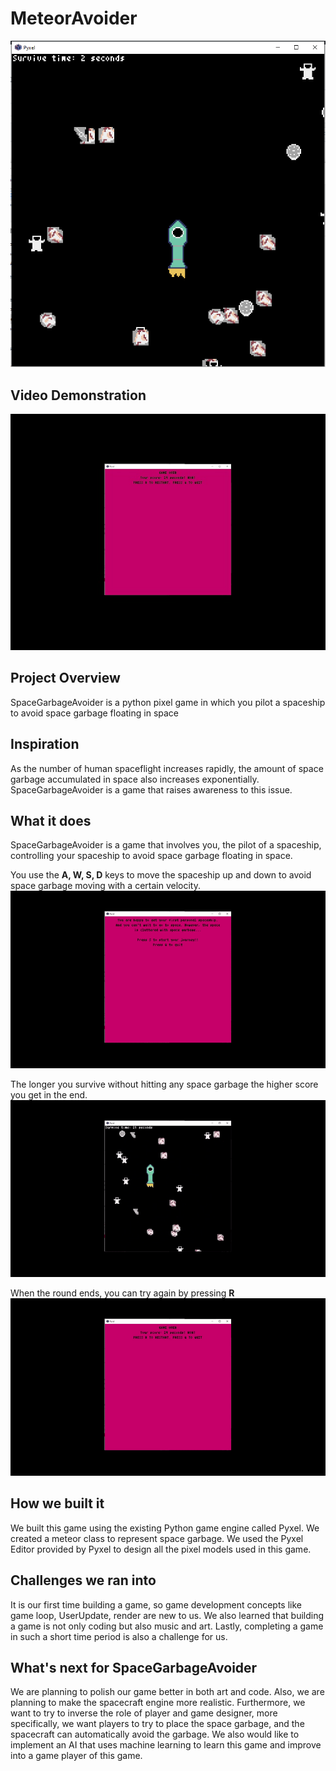 # MeteorAvoider
![project picture](docs/spaceGarbageAvoider.png)
## Video Demonstration
[![Alternate Text](docs/video_thumbnail.jpg)](https://www.youtube.com/watch?v=gz_ZsGP7geU "Link Title")
## Project Overview
SpaceGarbageAvoider is a python pixel game in which you pilot a spaceship to avoid space garbage floating in space
## Inspiration
As the number of human spaceflight increases rapidly, the amount of space garbage accumulated in space also increases exponentially. SpaceGarbageAvoider is a game that raises awareness to this issue.
## What it does
SpaceGarbageAvoider is a game that involves you, the pilot of a spaceship, controlling your spaceship to avoid space garbage floating in space.

You use the **A, W, S, D** keys to move the spaceship up and down to avoid space garbage moving with a certain velocity.
![MeteorAvoider walking](docs/MeteorAvoider_walking.gif)

The longer you survive without hitting any space garbage the higher score you get in the end.
![MeteorAvoider score](docs/MeteorAvoider_score.gif)

When the round ends, you can try again by pressing **R**
![MeteorAvoider restart](docs/MeteorAvoider_restart.gif)
## How we built it
We built this game using the existing Python game engine called Pyxel. We created a meteor class to represent space garbage. We used the Pyxel Editor provided by Pyxel to design all the pixel models used in this game.
## Challenges we ran into
It is our first time building a game, so game development concepts like game loop, UserUpdate, render are new to us. We also learned that building a game is not only coding but also music and art. Lastly, completing a game in such a short time period is also a challenge for us.
## What's next for SpaceGarbageAvoider
We are planning to polish our game better in both art and code. Also, we are planning to make the spacecraft engine more realistic. Furthermore, we want to try to inverse the role of player and game designer, more specifically, we want players to try to place the space garbage, and the spacecraft can automatically avoid the garbage. We also would like to implement an AI that uses machine learning to learn this game and improve into a game player of this game.
